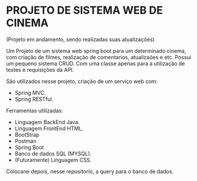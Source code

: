 # PROJETO DE SISTEMA WEB DE CINEMA #

(Projeto em andamento, sendo realizadas suas atualizações)

Um Projeto de um sistema web spring boot para um determinado cinema, com criação de filmes, realização de comentarios, atualizaões e etc. Possui um pequeno sistema CRUD. Com uma classe apenas para a utilização de testes e requisições da API.

São utilizados nesse projeto, criação de um serviço web com:
- Spring MVC.
- Spring RESTful.

Ferramentas utilizadas: 
- Linguagem BackEnd Java.
- Linguagem FrontEnd HTML.
- BootStrap
- Postman
- Spring Boot
- Banco de dados SQL (MYSQL).
- (Futuramente) Linguagem CSS.

Colocarei depois, nesse repositorio, a query para o banco de dados.
